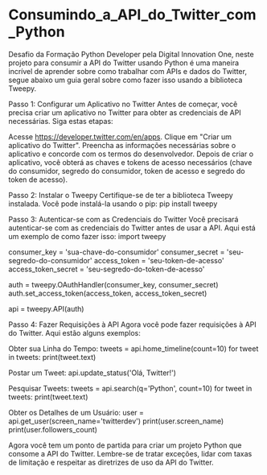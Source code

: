 # Consumindo_a_API_do_Twitter_com_Python
Desafio da Formação Python Developer pela Digital Innovation One, neste projeto para consumir a API do Twitter usando Python é uma maneira incrível de aprender sobre como trabalhar com APIs e dados do Twitter, segue abaixo um guia geral sobre como fazer isso usando a biblioteca Tweepy.  

Passo 1: Configurar um Aplicativo no Twitter
Antes de começar, você precisa criar um aplicativo no Twitter para obter as credenciais de API necessárias. Siga estas etapas:

Acesse https://developer.twitter.com/en/apps.
Clique em "Criar um aplicativo do Twitter".
Preencha as informações necessárias sobre o aplicativo e concorde com os termos do desenvolvedor.
Depois de criar o aplicativo, você obterá as chaves e tokens de acesso necessários (chave do consumidor, segredo do consumidor, token de acesso e segredo do token de acesso).

Passo 2: Instalar o Tweepy
Certifique-se de ter a biblioteca Tweepy instalada. Você pode instalá-la usando o pip:
pip install tweepy

Passo 3: Autenticar-se com as Credenciais do Twitter
Você precisará autenticar-se com as credenciais do Twitter antes de usar a API. Aqui está um exemplo de como fazer isso:
import tweepy

consumer_key = 'sua-chave-do-consumidor'
consumer_secret = 'seu-segredo-do-consumidor'
access_token = 'seu-token-de-acesso'
access_token_secret = 'seu-segredo-do-token-de-acesso'

auth = tweepy.OAuthHandler(consumer_key, consumer_secret)
auth.set_access_token(access_token, access_token_secret)

api = tweepy.API(auth)

Passo 4: Fazer Requisições à API
Agora você pode fazer requisições à API do Twitter. Aqui estão alguns exemplos:

Obter sua Linha do Tempo:
tweets = api.home_timeline(count=10)
for tweet in tweets:
    print(tweet.text)

Postar um Tweet:
api.update_status('Olá, Twitter!')

Pesquisar Tweets:
tweets = api.search(q='Python', count=10)
for tweet in tweets:
    print(tweet.text)

Obter os Detalhes de um Usuário:
user = api.get_user(screen_name='twitterdev')
print(user.screen_name)
print(user.followers_count)

Agora você tem um ponto de partida para criar um projeto Python que consome a API do Twitter. Lembre-se de tratar exceções, lidar com taxas de limitação e respeitar as diretrizes de uso da API do Twitter. 
